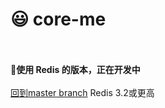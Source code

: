 # 😃 core-me
<br><br>
__🚧使用 Redis 的版本，正在开发中__
<br><br>
[回到master branch](https://github.com/Surbowl/core-me)
Redis 3.2或更高
